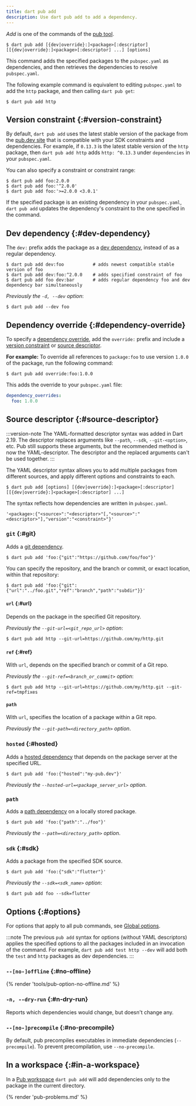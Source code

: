 ```yaml
---
title: dart pub add
description: Use dart pub add to add a dependency.
---
```


_Add_ is one of the commands of the [pub tool](/tools/pub/cmd).

```plaintext
$ dart pub add [{dev|override}:]<package>[:descriptor] [[{dev|override}:]<package>[:descriptor] ...] [options]
```

This command adds the specified packages to the `pubspec.yaml` as dependencies,
and then retrieves the dependencies to resolve `pubspec.yaml`.

The following example command is equivalent to
editing `pubspec.yaml` to add the `http` package,
and then calling `dart pub get`:

```console
$ dart pub add http
```

## Version constraint {:#version-constraint}

By default, `dart pub add` uses the
latest stable version of the package from the [pub.dev site]({{site.pub}})
that is compatible with your SDK constraints and dependencies.
For example, if `0.13.3` is the latest stable version of the `http` package,
then `dart pub add http` adds `http: ^0.13.3`
under `dependencies` in your `pubspec.yaml`.

You can also specify a constraint or constraint range:

```console
$ dart pub add foo:2.0.0
$ dart pub add foo:'^2.0.0'
$ dart pub add foo:'>=2.0.0 <3.0.1'
```

If the specified package is an existing dependency in your `pubspec.yaml`,
`dart pub add` updates the dependency's constraint
to the one specified in the command.

## Dev dependency {:#dev-dependency}

The `dev:` prefix adds the package as a [dev dependency][],
instead of as a regular dependency.

[dev dependency]: /tools/pub/dependencies#dev-dependencies

```console
$ dart pub add dev:foo           # adds newest compatible stable version of foo
$ dart pub add dev:foo:^2.0.0    # adds specified constraint of foo
$ dart pub add foo dev:bar       # adds regular dependency foo and dev dependency bar simultaneously
```

_Previously the `-d, --dev` option_:

```console
$ dart pub add --dev foo
```

## Dependency override {:#dependency-override}

To specify a [dependency override][], add the `override:` prefix and
include a [version constraint](#version-constraint) or
[source descriptor](#source-descriptor).

[dependency override]: /tools/pub/dependencies#dependency-overrides

**For example:** To override all references to `package:foo`
to use version `1.0.0` of the package,
run the following command:

```console
$ dart pub add override:foo:1.0.0
```

This adds the override to your `pubspec.yaml` file:

```yaml
dependency_overrides:
  foo: 1.0.0
```

## Source descriptor {:#source-descriptor}

:::version-note
The YAML-formatted descriptor syntax was added in Dart 2.19.
The descriptor replaces arguments like
`--path`, `--sdk`, `--git-<option>`, etc.
Pub still supports these arguments, but
the recommended method is now the YAML-descriptor.
The descriptor and the replaced arguments can't be used together.
:::

The YAML descriptor syntax allows you to add 
multiple packages from different sources, and 
apply different options and constraints to each.

```plaintext
$ dart pub add [options] [{dev|override}:]<package>[:descriptor] [[{dev|override}:]<package>[:descriptor] ...]
```

The syntax reflects how dependencies are written in `pubspec.yaml`.

```plaintext
'<package>:{"<source>":"<descriptor>"[,"<source>":"<descriptor>"],"version":"<constraint>"}'
```

### `git` {:#git}

Adds a [git dependency](/tools/pub/dependencies#git-packages).

```console
$ dart pub add 'foo:{"git":"https://github.com/foo/foo"}'
```

You can specify the repository, and the branch or commit, or exact location,
within that repository:

```console
$ dart pub add 'foo:{"git":{"url":"../foo.git","ref":"branch","path":"subdir"}}'
```

#### `url` {:#url}

Depends on the package in the specified Git repository.

_Previously the `--git-url=<git_repo_url>` option_:

```console
$ dart pub add http --git-url=https://github.com/my/http.git
```

#### `ref` {:#ref}

With `url`, depends on the specified branch or commit of a Git repo.

_Previously the `--git-ref=<branch_or_commit>` option_:

```console
$ dart pub add http --git-url=https://github.com/my/http.git --git-ref=tmpfixes
```

#### `path`

With `url`, specifies the location of a package within a Git repo.

_Previously the `--git-path=<directory_path>` option_.

### `hosted` {:#hosted}

Adds a [hosted dependency][] that depends on
the package server at the specified URL.

```console
$ dart pub add 'foo:{"hosted":"my-pub.dev"}'
```

_Previously the `--hosted-url=<package_server_url>` option_.

[hosted dependency]: /tools/pub/dependencies#hosted-packages

### `path`

Adds a [path dependency][] on a locally stored package.

```console
$ dart pub add 'foo:{"path":"../foo"}'
```

_Previously the `--path=<directory_path>` option_.

[path dependency]: /tools/pub/dependencies#path-packages

### `sdk` {:#sdk}

Adds a package from the specified SDK source.

```console
$ dart pub add 'foo:{"sdk":"flutter"}'
```

_Previously the `--sdk=<sdk_name>` option_:

```console
$ dart pub add foo --sdk=flutter
```

## Options {:#options}

For options that apply to all pub commands, see
[Global options](/tools/pub/cmd#global-options).

:::note
The previous `pub add` syntax for options
(without YAML descriptors) applies the
specified options to all the packages
included in an invocation of the command.
For example, `dart pub add test http --dev`
will add both the `test` and `http` packages
as dev dependencies.
:::

### `--[no-]offline` {:#no-offline}

{% render 'tools/pub-option-no-offline.md' %}

### `-n, --dry-run` {:#n-dry-run}

Reports which dependencies would change,
but doesn't change any.

### `--[no-]precompile` {:#no-precompile}

By default, pub precompiles executables
in immediate dependencies (`--precompile`).
To prevent precompilation, use `--no-precompile`.

## In a workspace {:#in-a-workspace}

In a [Pub workspace](/tools/pub/workspaces) `dart pub add` will add
dependencies only to the package in the current directory.

{% render 'pub-problems.md' %}